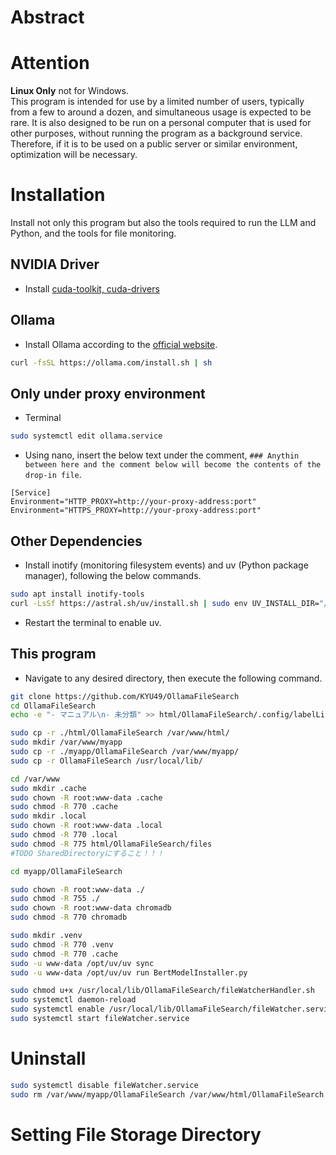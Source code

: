 # Abstract


# Attention
**Linux Only** not for Windows.  
This program is intended for use by a limited number of users, typically from a few to around a dozen, and simultaneous usage is expected to be rare. It is also designed to be run on a personal computer that is used for other purposes, without running the program as a background service. Therefore, if it is to be used on a public server or similar environment, optimization will be necessary.

# Installation
Install not only this program but also the tools required to run the LLM and Python, and the tools for file monitoring.

## NVIDIA Driver
* Install [cuda-toolkit, cuda-drivers](https://developer.nvidia.com/cuda-12-9-0-download-archive?target_os=Linux&target_arch=x86_64&Distribution=Ubuntu&target_version=24.04&target_type=deb_local)

## Ollama
* Install Ollama according to the [official website](https://ollama.com/download/linux).
```bash
curl -fsSL https://ollama.com/install.sh | sh
```

## Only under proxy environment
* Terminal
```bash
sudo systemctl edit ollama.service
```
* Using nano, insert the below text under the comment, `### Anythin between here and the comment below will become the contents of the drop-in file`.
```
[Service]
Environment="HTTP_PROXY=http://your-proxy-address:port"
Environment="HTTPS_PROXY=http://your-proxy-address:port"
```

## Other Dependencies
* Install inotify (monitoring filesystem events) and uv (Python package manager), following the below commands.
```bash
sudo apt install inotify-tools
curl -LsSf https://astral.sh/uv/install.sh | sudo env UV_INSTALL_DIR="/opt/uv" sh
```
* Restart the terminal to enable uv.

## This program
* Navigate to any desired directory, then execute the following command. 
```bash
git clone https://github.com/KYU49/OllamaFileSearch
cd OllamaFileSearch
echo -e "- マニュアル\n- 未分類" >> html/OllamaFileSearch/.config/labelList.yaml

sudo cp -r ./html/OllamaFileSearch /var/www/html/
sudo mkdir /var/www/myapp
sudo cp -r ./myapp/OllamaFileSearch /var/www/myapp/
sudo cp -r OllamaFileSearch /usr/local/lib/

cd /var/www
sudo mkdir .cache
sudo chown -R root:www-data .cache
sudo chmod -R 770 .cache
sudo mkdir .local
sudo chown -R root:www-data .local
sudo chmod -R 770 .local
sudo chmod -R 775 html/OllamaFileSearch/files
#TODO SharedDirectoryにすること！！！

cd myapp/OllamaFileSearch

sudo chown -R root:www-data ./
sudo chmod -R 755 ./
sudo chown -R root:www-data chromadb
sudo chmod -R 770 chromadb

sudo mkdir .venv
sudo chmod -R 770 .venv
sudo chmod -R 770 .cache
sudo -u www-data /opt/uv/uv sync
sudo -u www-data /opt/uv/uv run BertModelInstaller.py

sudo chmod u+x /usr/local/lib/OllamaFileSearch/fileWatcherHandler.sh
sudo systemctl daemon-reload
sudo systemctl enable /usr/local/lib/OllamaFileSearch/fileWatcher.service
sudo systemctl start fileWatcher.service

```

# Uninstall
```bash
sudo systemctl disable fileWatcher.service
sudo rm /var/www/myapp/OllamaFileSearch /var/www/html/OllamaFileSearch /usr/local/lib/OllamaFileSearch -r
```


# Setting File Storage Directory

